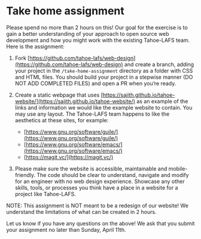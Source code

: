 # Take home assignment

Please spend no more than 2 hours on this! Our goal for the exercise is to gain 
a better understanding of your approach to open source web development and how 
you might work with the existing Tahoe-LAFS team. Here is the assignment:

1) Fork [https://github.com/tahoe-lafs/web-design](https://github.com/tahoe-lafs/web-design) 
and create a branch, adding your project in the `/take-home-assignment` directory
as a folder with CSS and HTML files. You should build your project in a stepwise 
manner (DO NOT ADD COMPLETED FILES) and open a PR when you’re ready.

2) Create a static webpage that uses [https://sajith.github.io/tahoe-website/](https://sajith.github.io/tahoe-website/) 
as an example of the links and information we would like the example website to contain.
You may use any layout. The Tahoe-LAFS team happens to like the
   aesthetics at these sites, for example:
	   
	 -   [https://www.gnu.org/software/guile/](https://www.gnu.org/software/guile/)
	 -	  [https://www.gnu.org/software/emacs/](https://www.gnu.org/software/emacs/)
	 -	
		  [https://magit.vc/](https://magit.vc/)

3) Please make sure the website is accessible, maintainable and mobile-friendly. 
The code should be clear to understand, navigate and modify for an engineer with 
no web design experience.  Showcase any other skills, tools, or processes you think
have a place in a website for a project like Tahoe-LAFS.

NOTE: This assignment is NOT meant to be a redesign of our website! We understand 
the limitations of what can be created in 2 hours.

Let us know if you have any questions on the above! We ask that you submit your 
assignment no later than Sunday, April 11th.
